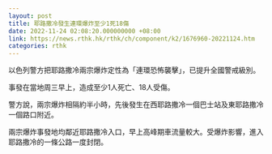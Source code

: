 ```yaml
---
layout: post
title: 耶路撒冷發生連環爆炸至少1死18傷
date: 2022-11-24 02:08:20.000000000 +08:00
link: https://news.rthk.hk/rthk/ch/component/k2/1676960-20221124.htm
categories: rthk
---
```


以色列警方把耶路撒冷兩宗爆炸定性為「連環恐怖襲擊」，已提升全國警戒級別。

事發在當地周三早上，造成至少1人死亡、18人受傷。

警方說，兩宗爆炸相隔約半小時，先後發生在西耶路撒冷一個巴士站及東耶路撒冷一個路口附近。

兩宗爆炸事發地均鄰近耶路撒冷入口，早上高峰期車流量較大。受爆炸影響，進入耶路撒冷的一條公路一度封閉。
